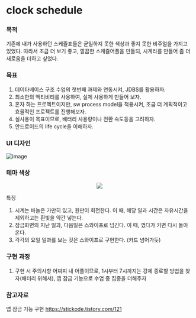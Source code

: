 # clock schedule
### 목적
기존에 내가 사용하던 스케쥴표들은 균일하지 못한 색상과 좋지 못한 비주얼을 가지고 있었다. 따라서 조금 더 보기 좋고, 깔끔한 스케쥴어플을 만들되, 시계라를 만들어 좀 더 새로움을 더하고 싶었다. 

### 목표
1. 데이타베이스 구조 수업의 첫번째 과제와 연동시켜, JDBS를 활용하자. 
2. 최소한의 액티비티를 사용하여, 실제 사용하게 만들어 보자. 
3. 혼자 하는 프로젝트이지만, sw process model을 적용시켜, 조금 더 계획적이고 효율적인 프로젝트를 진행해보자.
4. 실사용이 목표이므로, 배터리 사용량이나 전환 속도등을 고려하자. 
5. 안드로이드의 life cycle을 이해하자. 

### UI 디자인  
![image](https://user-images.githubusercontent.com/81007362/158601258-9e99b6c8-6f60-4f9b-89c6-fd595e85a223.png)
### 테마 색상  
<p align="center"><img src="https://user-images.githubusercontent.com/81007362/158588858-4e23401f-da95-4175-b797-723524c81461.png"></p>


특징
1. 시계는 바늘은 가만히 있고, 원판이 회전한다. 이 때, 해당 일과 시간은 자유시간을 제외하고는 흰빛을 약간 넣는다. 
2. 잠금화면의 지난 일과, 다음일은 스와이프로 넘긴다. 이 때, 껐다가 키면 다시 돌아온다. 
3. 각각의 요일 일과를 보는 것은 스와이프로 구현한다. (카드 넘어가듯)

### 구현 과정
1. 구현 시 주의사항
  어짜피 내 어플이므로, 1시부터 7시까지는 강제 종료할 방법을 찾자(배터리 위해서), 앱 잠금 기능으로 수업 중 집중을 더해주자


### 참고자료
앱 잠금 기능 구현 https://stickode.tistory.com/121
